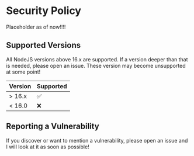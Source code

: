 # Security Policy

Placeholder as of now!!!!

## Supported Versions

All NodeJS versions above 16.x are supported. If a version deeper than that is needed, please open an issue.
These version may become unsupported at some point!

| Version | Supported          |
| ------- | ------------------ |
| > 16.x   | :white_check_mark: |
| < 16.0   | :x:                |

## Reporting a Vulnerability

If you discover or want to mention a vulnerability, please open an issue and I will look at it as soon as possible!
